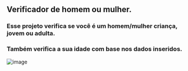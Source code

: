 ## Verificador de homem ou mulher.

### Esse projeto verifica se você é um homem/mulher criança, jovem ou adulta.
### Também verifica a sua idade com base nos dados inseridos.

![image](https://user-images.githubusercontent.com/112631407/236727821-be60d8df-fcba-4b8f-82de-ec915af1fce1.png)
